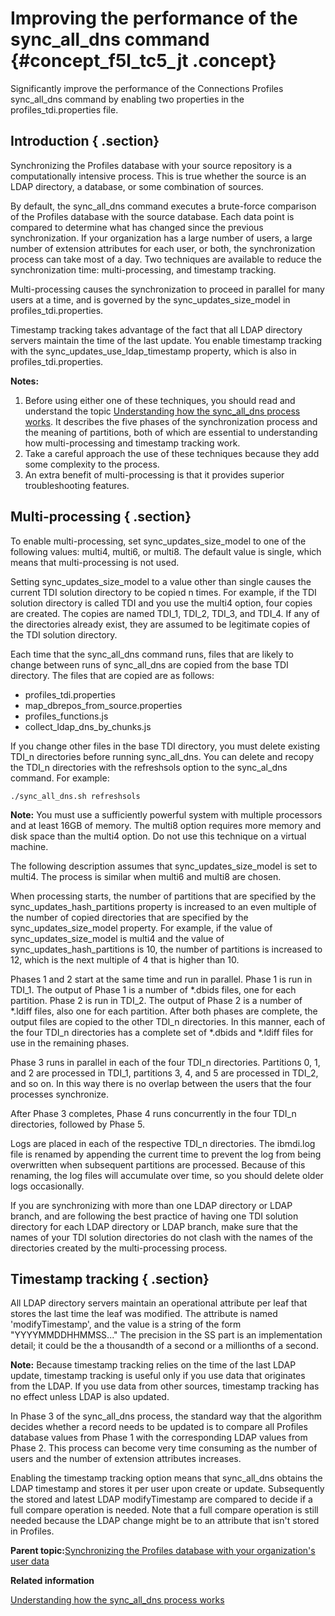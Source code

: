 # Improving the performance of the sync\_all\_dns command {#concept_f5l_tc5_jt .concept}

Significantly improve the performance of the Connections Profiles sync\_all\_dns command by enabling two properties in the profiles\_tdi.properties file.

## Introduction { .section}

Synchronizing the Profiles database with your source repository is a computationally intensive process. This is true whether the source is an LDAP directory, a database, or some combination of sources.

By default, the sync\_all\_dns command executes a brute-force comparison of the Profiles database with the source database. Each data point is compared to determine what has changed since the previous synchronization. If your organization has a large number of users, a large number of extension attributes for each user, or both, the synchronization process can take most of a day. Two techniques are available to reduce the synchronization time: multi-processing, and timestamp tracking.

Multi-processing causes the synchronization to proceed in parallel for many users at a time, and is governed by the sync\_updates\_size\_model in profiles\_tdi.properties.

Timestamp tracking takes advantage of the fact that all LDAP directory servers maintain the time of the last update. You enable timestamp tracking with the sync\_updates\_use\_ldap\_timestamp property, which is also in profiles\_tdi.properties.

**Notes:**

1.  Before using either one of these techniques, you should read and understand the topic [Understanding how the sync\_all\_dns process works](c_admin_profiles_sync_ldap_understanding.md#). It describes the five phases of the synchronization process and the meaning of partitions, both of which are essential to understanding how multi-processing and timestamp tracking work.
2.  Take a careful approach the use of these techniques because they add some complexity to the process.
3.  An extra benefit of multi-processing is that it provides superior troubleshooting features.

## Multi-processing { .section}

To enable multi-processing, set sync\_updates\_size\_model to one of the following values: multi4, multi6, or multi8. The default value is single, which means that multi-processing is not used.

Setting sync\_updates\_size\_model to a value other than single causes the current TDI solution directory to be copied n times. For example, if the TDI solution directory is called TDI and you use the multi4 option, four copies are created. The copies are named TDI\_1, TDI\_2, TDI\_3, and TDI\_4. If any of the directories already exist, they are assumed to be legitimate copies of the TDI solution directory.

Each time that the sync\_all\_dns command runs, files that are likely to change between runs of sync\_all\_dns are copied from the base TDI directory. The files that are copied are as follows:

-   profiles\_tdi.properties
-   map\_dbrepos\_from\_source.properties
-   profiles\_functions.js
-   collect\_ldap\_dns\_by\_chunks.js

If you change other files in the base TDI directory, you must delete existing TDI\_n directories before running sync\_all\_dns. You can delete and recopy the TDI\_n directories with the refreshsols option to the sync\_al\_dns command. For example:

```
./sync_all_dns.sh refreshsols
```

**Note:** You must use a sufficiently powerful system with multiple processors and at least 16GB of memory. The multi8 option requires more memory and disk space than the multi4 option. Do not use this technique on a virtual machine.

The following description assumes that sync\_updates\_size\_model is set to multi4. The process is similar when multi6 and multi8 are chosen.

When processing starts, the number of partitions that are specified by the sync\_updates\_hash\_partitions property is increased to an even multiple of the number of copied directories that are specified by the sync\_updates\_size\_model property. For example, if the value of sync\_updates\_size\_model is multi4 and the value of sync\_updates\_hash\_partitions is 10, the number of partitions is increased to 12, which is the next multiple of 4 that is higher than 10.

Phases 1 and 2 start at the same time and run in parallel. Phase 1 is run in TDI\_1. The output of Phase 1 is a number of \*.dbids files, one for each partition. Phase 2 is run in TDI\_2. The output of Phase 2 is a number of \*.ldiff files, also one for each partition. After both phases are complete, the output files are copied to the other TDI\_n directories. In this manner, each of the four TDI\_n directories has a complete set of \*.dbids and \*.ldiff files for use in the remaining phases.

Phase 3 runs in parallel in each of the four TDI\_n directories. Partitions 0, 1, and 2 are processed in TDI\_1, partitions 3, 4, and 5 are processed in TDI\_2, and so on. In this way there is no overlap between the users that the four processes synchronize.

After Phase 3 completes, Phase 4 runs concurrently in the four TDI\_n directories, followed by Phase 5.

Logs are placed in each of the respective TDI\_n directories. The ibmdi.log file is renamed by appending the current time to prevent the log from being overwritten when subsequent partitions are processed. Because of this renaming, the log files will accumulate over time, so you should delete older logs occasionally.

If you are synchronizing with more than one LDAP directory or LDAP branch, and are following the best practice of having one TDI solution directory for each LDAP directory or LDAP branch, make sure that the names of your TDI solution directories do not clash with the names of the directories created by the multi-processing process.

## Timestamp tracking { .section}

All LDAP directory servers maintain an operational attribute per leaf that stores the last time the leaf was modified. The attribute is named 'modifyTimestamp', and the value is a string of the form "YYYYMMDDHHMMSS..." The precision in the SS part is an implementation detail; it could be the a thousandth of a second or a millionths of a second.

**Note:** Because timestamp tracking relies on the time of the last LDAP update, timestamp tracking is useful only if you use data that originates from the LDAP. If you use data from other sources, timestamp tracking has no effect unless LDAP is also updated.

In Phase 3 of the sync\_all\_dns process, the standard way that the algorithm decides whether a record needs to be updated is to compare all Profiles database values from Phase 1 with the corresponding LDAP values from Phase 2. This process can become very time consuming as the number of users and the number of extension attributes increases.

Enabling the timestamp tracking option means that sync\_all\_dns obtains the LDAP timestamp and stores it per user upon create or update. Subsequently the stored and latest LDAP modifyTimestamp are compared to decide if a full compare operation is needed. Note that a full compare operation is still needed because the LDAP change might be to an attribute that isn't stored in Profiles.

**Parent topic:**[Synchronizing the Profiles database with your organization's user data](../admin/t_admin_profiles_sync_ldap.md)

**Related information**  


[Understanding how the sync\_all\_dns process works](../admin/c_admin_profiles_sync_ldap_understanding.md)

